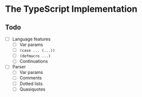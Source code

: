 # The TypeScript Implementation

## Todo

- [ ] Language features
  - [ ] Var params
  - [ ] `(case ... (...))`
  - [ ] `(defmacro ...)`
  - [ ] Continuations
- [ ] Parser
  - [ ] Var params
  - [ ] Comments
  - [ ] Dotted lists
  - [ ] Quasiquotes
